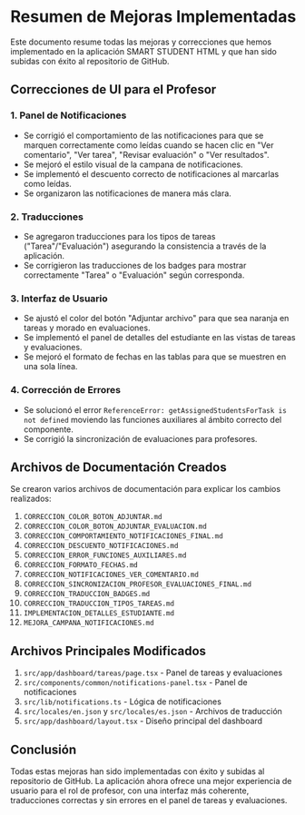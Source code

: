 # Resumen de Mejoras Implementadas

Este documento resume todas las mejoras y correcciones que hemos implementado en la aplicación SMART STUDENT HTML y que han sido subidas con éxito al repositorio de GitHub.

## Correcciones de UI para el Profesor

### 1. Panel de Notificaciones
- Se corrigió el comportamiento de las notificaciones para que se marquen correctamente como leídas cuando se hacen clic en "Ver comentario", "Ver tarea", "Revisar evaluación" o "Ver resultados".
- Se mejoró el estilo visual de la campana de notificaciones.
- Se implementó el descuento correcto de notificaciones al marcarlas como leídas.
- Se organizaron las notificaciones de manera más clara.

### 2. Traducciones
- Se agregaron traducciones para los tipos de tareas ("Tarea"/"Evaluación") asegurando la consistencia a través de la aplicación.
- Se corrigieron las traducciones de los badges para mostrar correctamente "Tarea" o "Evaluación" según corresponda.

### 3. Interfaz de Usuario
- Se ajustó el color del botón "Adjuntar archivo" para que sea naranja en tareas y morado en evaluaciones.
- Se implementó el panel de detalles del estudiante en las vistas de tareas y evaluaciones.
- Se mejoró el formato de fechas en las tablas para que se muestren en una sola línea.

### 4. Corrección de Errores
- Se solucionó el error `ReferenceError: getAssignedStudentsForTask is not defined` moviendo las funciones auxiliares al ámbito correcto del componente.
- Se corrigió la sincronización de evaluaciones para profesores.

## Archivos de Documentación Creados

Se crearon varios archivos de documentación para explicar los cambios realizados:

1. `CORRECCION_COLOR_BOTON_ADJUNTAR.md`
2. `CORRECCION_COLOR_BOTON_ADJUNTAR_EVALUACION.md`
3. `CORRECCION_COMPORTAMIENTO_NOTIFICACIONES_FINAL.md`
4. `CORRECCION_DESCUENTO_NOTIFICACIONES.md`
5. `CORRECCION_ERROR_FUNCIONES_AUXILIARES.md`
6. `CORRECCION_FORMATO_FECHAS.md`
7. `CORRECCION_NOTIFICACIONES_VER_COMENTARIO.md`
8. `CORRECCION_SINCRONIZACION_PROFESOR_EVALUACIONES_FINAL.md`
9. `CORRECCION_TRADUCCION_BADGES.md`
10. `CORRECCION_TRADUCCION_TIPOS_TAREAS.md`
11. `IMPLEMENTACION_DETALLES_ESTUDIANTE.md`
12. `MEJORA_CAMPANA_NOTIFICACIONES.md`

## Archivos Principales Modificados

1. `src/app/dashboard/tareas/page.tsx` - Panel de tareas y evaluaciones
2. `src/components/common/notifications-panel.tsx` - Panel de notificaciones
3. `src/lib/notifications.ts` - Lógica de notificaciones
4. `src/locales/en.json` y `src/locales/es.json` - Archivos de traducción
5. `src/app/dashboard/layout.tsx` - Diseño principal del dashboard

## Conclusión

Todas estas mejoras han sido implementadas con éxito y subidas al repositorio de GitHub. La aplicación ahora ofrece una mejor experiencia de usuario para el rol de profesor, con una interfaz más coherente, traducciones correctas y sin errores en el panel de tareas y evaluaciones.
